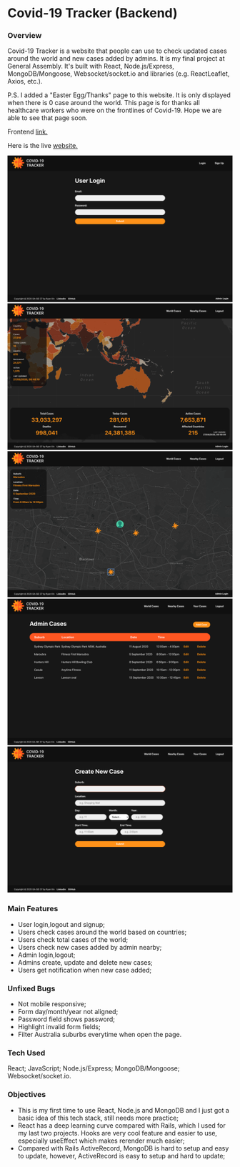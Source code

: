 # Covid-19 Tracker (Backend)

### Overview ###

Covid-19 Tracker is a website that people can use to check updated cases around the world and new cases added by admins. It is my final project at General Assembly. It's built with React, Node.js/Express, MongoDB/Mongoose, Websocket/socket.io and libraries (e.g. ReactLeaflet, Axios, etc.).

P.S. I added a "Easter Egg/Thanks" page to this website. It is only displayed when there is 0 case around the world. This page is for thanks all healthcare workers who were on the frontlines of Covid-19. Hope we are able to see that page soon.

Frontend [link.](https://github.com/ryan-xin/covid-19-tracker-frontend)

Here is the live [website.](https://ryan-xin.github.io/covid-19-tracker-frontend)

![Screenshot of the website:](https://raw.githubusercontent.com/ryan-xin/covid-19-tracker-frontend/master/public/01%20Covid-19%20Tracker%20Login.png)
![Screenshot of the website:](https://raw.githubusercontent.com/ryan-xin/covid-19-tracker-frontend/master/public/02%20Covid-19%20Tracker%20World%20Map.png)
![Screenshot of the website:](https://raw.githubusercontent.com/ryan-xin/covid-19-tracker-frontend/master/public/03%20Covid-19%20Tracker%20Local%20Map.png)
![Screenshot of the website:](https://raw.githubusercontent.com/ryan-xin/covid-19-tracker-frontend/master/public/04%20Covid-19%20Tracker%20Cases%20List.png)
![Screenshot of the website:](https://github.com/ryan-xin/covid-19-tracker-frontend/blob/master/public/05%20Covid-19%20Tracker%20Case%20Form.png)

### Main Features ###

* User login,logout and signup;
* Users check cases around the world based on countries;
* Users check total cases of the world;
* Users check new cases added by admin nearby;
* Admin login,logout;
* Admins create, update and delete new cases;
* Users get notification when new case added;

### Unfixed Bugs ###

* Not mobile responsive;
* Form day/month/year not aligned;
* Password field shows password;
* Highlight invalid form fields;
* Filter Australia suburbs everytime when open the page.

### Tech Used ###

React; JavaScript; Node.js/Express; MongoDB/Mongoose; Websocket/socket.io.

### Objectives ###

* This is my first time to use React, Node.js and MongoDB and I just got a basic idea of this tech stack, still needs more practice;
* React has a deep learning curve compared with Rails, which I used for my last two projects. Hooks are very cool feature and easier to use, especially useEffect which makes rerender much easier; 
* Compared with Rails ActiveRecord, MongoDB is hard to setup and easy to update, however, ActiveRecord is easy to setup and hard to update;